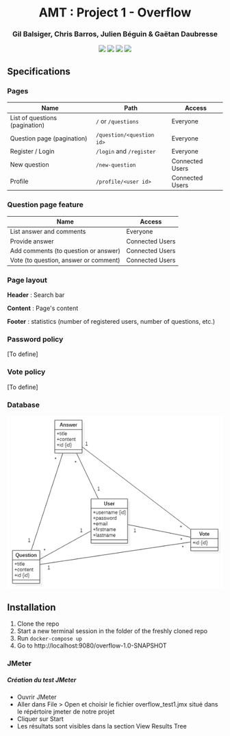 <h1 align="center">AMT : Project 1 - Overflow</h1>
<h3 align="center">Gil Balsiger, Chris Barros, Julien Béguin & Gaëtan Daubresse</h3>
<p align="center">
  <img src="https://github.com/AMT-Los-Pollos-Hermanos/AMT_Projet_1/workflows/Test/badge.svg?branch=master">
  <img src="https://github.com/AMT-Los-Pollos-Hermanos/AMT_Projet_1/workflows/Build%20and%20deploy/badge.svg?branch=master">
  <img src="https://img.shields.io/badge/Platform-Jakarta_EE_8-orange?logo=java">
  <img src="https://img.shields.io/badge/Version-1.0--SNAPSHOT-blue">
</p>

## Specifications

### Pages

| Name                           | Path                      | Access          |
| ------------------------------ | ------------------------- | --------------- |
| List of questions (pagination) | `/` or `/questions`       | Everyone        |
| Question page (pagination)     | `/question/<question id>` | Everyone        |
| Register / Login               | `/login` and `/register`  | Everyone        |
| New question                   | `/new-question`           | Connected Users |
| Profile                        | `/profile/<user id>`      | Connected Users |

### Question page feature

| Name                                  | Access          |
| ------------------------------------- | --------------- |
| List answer and comments              | Everyone        |
| Provide answer                        | Connected Users |
| Add comments (to question or answer)  | Connected Users |
| Vote (to question, answer or comment) | Connected Users |

### Page layout

**Header** : Search bar

**Content** : Page's content

**Footer** : statistics (number of registered users, number of questions, etc.)

### Password policy

[To define]

### Vote policy

[To define]

### Database

![](db.png)



## Installation

1. Clone the repo
2. Start a new terminal session in the folder of the freshly cloned repo
3. Run `docker-compose up`
4. Go to http://localhost:9080/overflow-1.0-SNAPSHOT

<!--
First you need to pull the image from GitHub Packages. The package is public, so you only need to copy the command of the [overflow package](https://github.com/orgs/AMT-Los-Pollos-Hermanos/packages/container/package/overflow). 

Then when the pull is finished, you need to run this command: `docker run -p 9080:9080 <image_id>`. The id of the image can be found using `docker images`.

Finally, to connect to the web-app, you need to connect to: http://localhost:9080/overflow-1.0-SNAPSHOT/login
-->

### JMeter

##### Création du test JMeter 

- Ouvrir JMeter 
- Aller dans File > Open et choisir le fichier overflow_test1.jmx situé dans le répértoire jmeter de notre projet 
- Cliquer sur Start  
- Les résultats sont visibles dans la section View Results Tree

